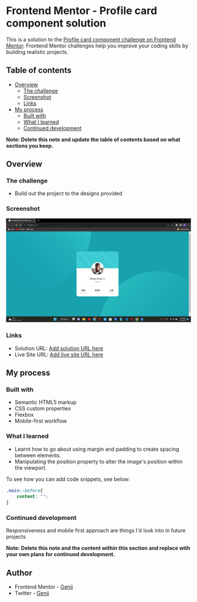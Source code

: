 # Frontend Mentor - Profile card component solution

This is a solution to the [Profile card component challenge on Frontend Mentor](https://www.frontendmentor.io/challenges/profile-card-component-cfArpWshJ). Frontend Mentor challenges help you improve your coding skills by building realistic projects. 

## Table of contents

- [Overview](#overview)
  - [The challenge](#the-challenge)
  - [Screenshot](#screenshot)
  - [Links](#links)
- [My process](#my-process)
  - [Built with](#built-with)
  - [What I learned](#what-i-learned)
  - [Continued development](#continued-development)

**Note: Delete this note and update the table of contents based on what sections you keep.**

## Overview

### The challenge

- Build out the project to the designs provided

### Screenshot

![](./screenshot.png)

### Links

- Solution URL: [Add solution URL here](https://your-solution-url.com)
- Live Site URL: [Add live site URL here](https://your-live-site-url.com)

## My process

### Built with

- Semantic HTML5 markup
- CSS custom properties
- Flexbox
- Mobile-first workflow



### What I learned

- Learnt how to go about using margin and padding to create spacing between elements.
- Manipulating the position property to alter the image's position within the viewport.

To see how you can add code snippets, see below:
```css
.main::before{
    content: "";
}
```



### Continued development
Responsiveness and mobile first approach are things I'd look into in future projects 

**Note: Delete this note and the content within this section and replace with your own plans for continued development.**

## Author

- Frontend Mentor - [Genii](https://www.frontendmentor.io/profile/Genii-X)
- Twitter - [Genii](https://www.twitter.com/mild_mide)



